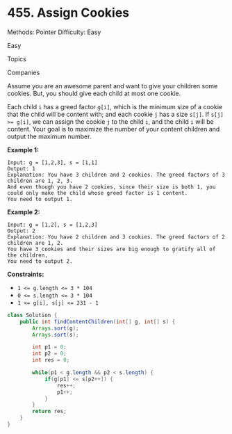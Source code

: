 # 455. Assign Cookies

Methods: Pointer
Difficulty: Easy

Easy

Topics

Companies

Assume you are an awesome parent and want to give your children some cookies. But, you should give each child at most one cookie.

Each child `i` has a greed factor `g[i]`, which is the minimum size of a cookie that the child will be content with; and each cookie `j` has a size `s[j]`. If `s[j] >= g[i]`, we can assign the cookie `j` to the child `i`, and the child `i` will be content. Your goal is to maximize the number of your content children and output the maximum number.

**Example 1:**

```
Input: g = [1,2,3], s = [1,1]
Output: 1
Explanation: You have 3 children and 2 cookies. The greed factors of 3 children are 1, 2, 3.
And even though you have 2 cookies, since their size is both 1, you could only make the child whose greed factor is 1 content.
You need to output 1.

```

**Example 2:**

```
Input: g = [1,2], s = [1,2,3]
Output: 2
Explanation: You have 2 children and 3 cookies. The greed factors of 2 children are 1, 2.
You have 3 cookies and their sizes are big enough to gratify all of the children,
You need to output 2.

```

**Constraints:**

- `1 <= g.length <= 3 * 104`
- `0 <= s.length <= 3 * 104`
- `1 <= g[i], s[j] <= 231 - 1`

```java
class Solution {
    public int findContentChildren(int[] g, int[] s) {
        Arrays.sort(g);
        Arrays.sort(s);

        int p1 = 0;
        int p2 = 0;
        int res = 0;

        while(p1 < g.length && p2 < s.length) {
            if(g[p1] <= s[p2++]) {
                res++;
                p1++;
            }
        }
        return res;
    }
}
```